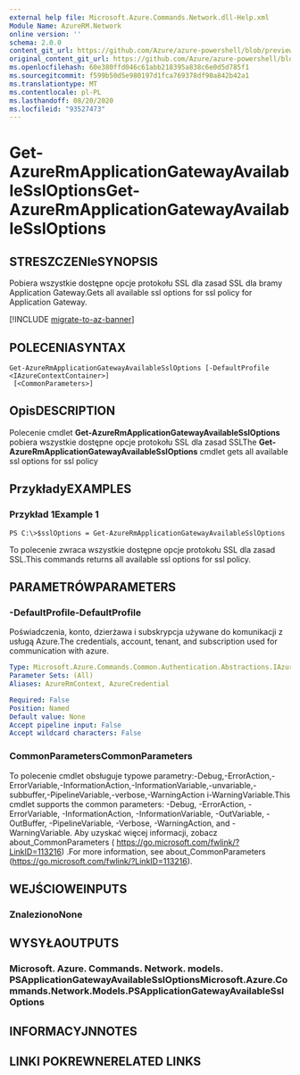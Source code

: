 ```yaml
---
external help file: Microsoft.Azure.Commands.Network.dll-Help.xml
Module Name: AzureRM.Network
online version: ''
schema: 2.0.0
content_git_url: https://github.com/Azure/azure-powershell/blob/preview/src/ResourceManager/Network/Commands.Network/help/Get-AzureRmApplicationGatewayAvailableSslOptions.md
original_content_git_url: https://github.com/Azure/azure-powershell/blob/preview/src/ResourceManager/Network/Commands.Network/help/Get-AzureRmApplicationGatewayAvailableSslOptions.md
ms.openlocfilehash: 60e380ffd046c61abb218395a838c6e0d5d785f1
ms.sourcegitcommit: f599b50d5e980197d1fca769378df90a842b42a1
ms.translationtype: MT
ms.contentlocale: pl-PL
ms.lasthandoff: 08/20/2020
ms.locfileid: "93527473"
---
```

# <span data-ttu-id="5e514-101">Get-AzureRmApplicationGatewayAvailableSslOptions</span><span class="sxs-lookup"><span data-stu-id="5e514-101">Get-AzureRmApplicationGatewayAvailableSslOptions</span></span>

## <span data-ttu-id="5e514-102">STRESZCZENIe</span><span class="sxs-lookup"><span data-stu-id="5e514-102">SYNOPSIS</span></span>
<span data-ttu-id="5e514-103">Pobiera wszystkie dostępne opcje protokołu SSL dla zasad SSL dla bramy Application Gateway.</span><span class="sxs-lookup"><span data-stu-id="5e514-103">Gets all available ssl options for ssl policy for Application Gateway.</span></span>

[!INCLUDE [migrate-to-az-banner](../../includes/migrate-to-az-banner.md)]

## <span data-ttu-id="5e514-104">POLECENIA</span><span class="sxs-lookup"><span data-stu-id="5e514-104">SYNTAX</span></span>

```
Get-AzureRmApplicationGatewayAvailableSslOptions [-DefaultProfile <IAzureContextContainer>]
 [<CommonParameters>]
```

## <span data-ttu-id="5e514-105">Opis</span><span class="sxs-lookup"><span data-stu-id="5e514-105">DESCRIPTION</span></span>
<span data-ttu-id="5e514-106">Polecenie cmdlet **Get-AzureRmApplicationGatewayAvailableSslOptions** pobiera wszystkie dostępne opcje protokołu SSL dla zasad SSL</span><span class="sxs-lookup"><span data-stu-id="5e514-106">The **Get-AzureRmApplicationGatewayAvailableSslOptions** cmdlet gets all available ssl options for ssl policy</span></span>

## <span data-ttu-id="5e514-107">Przykłady</span><span class="sxs-lookup"><span data-stu-id="5e514-107">EXAMPLES</span></span>

### <span data-ttu-id="5e514-108">Przykład 1</span><span class="sxs-lookup"><span data-stu-id="5e514-108">Example 1</span></span>
```
PS C:\>$sslOptions = Get-AzureRmApplicationGatewayAvailableSslOptions
```

<span data-ttu-id="5e514-109">To polecenie zwraca wszystkie dostępne opcje protokołu SSL dla zasad SSL.</span><span class="sxs-lookup"><span data-stu-id="5e514-109">This commands returns all available ssl options for ssl policy.</span></span>

## <span data-ttu-id="5e514-110">PARAMETRÓW</span><span class="sxs-lookup"><span data-stu-id="5e514-110">PARAMETERS</span></span>

### <span data-ttu-id="5e514-111">-DefaultProfile</span><span class="sxs-lookup"><span data-stu-id="5e514-111">-DefaultProfile</span></span>
<span data-ttu-id="5e514-112">Poświadczenia, konto, dzierżawa i subskrypcja używane do komunikacji z usługą Azure.</span><span class="sxs-lookup"><span data-stu-id="5e514-112">The credentials, account, tenant, and subscription used for communication with azure.</span></span>

```yaml
Type: Microsoft.Azure.Commands.Common.Authentication.Abstractions.IAzureContextContainer
Parameter Sets: (All)
Aliases: AzureRmContext, AzureCredential

Required: False
Position: Named
Default value: None
Accept pipeline input: False
Accept wildcard characters: False
```

### <span data-ttu-id="5e514-113">CommonParameters</span><span class="sxs-lookup"><span data-stu-id="5e514-113">CommonParameters</span></span>
<span data-ttu-id="5e514-114">To polecenie cmdlet obsługuje typowe parametry:-Debug,-ErrorAction,-ErrorVariable,-InformationAction,-InformationVariable,-unvariable,-subbuffer,-PipelineVariable,-verbose,-WarningAction i-WarningVariable.</span><span class="sxs-lookup"><span data-stu-id="5e514-114">This cmdlet supports the common parameters: -Debug, -ErrorAction, -ErrorVariable, -InformationAction, -InformationVariable, -OutVariable, -OutBuffer, -PipelineVariable, -Verbose, -WarningAction, and -WarningVariable.</span></span> <span data-ttu-id="5e514-115">Aby uzyskać więcej informacji, zobacz about_CommonParameters ( https://go.microsoft.com/fwlink/?LinkID=113216) .</span><span class="sxs-lookup"><span data-stu-id="5e514-115">For more information, see about_CommonParameters (https://go.microsoft.com/fwlink/?LinkID=113216).</span></span>

## <span data-ttu-id="5e514-116">WEJŚCIOWE</span><span class="sxs-lookup"><span data-stu-id="5e514-116">INPUTS</span></span>

### <span data-ttu-id="5e514-117">Znaleziono</span><span class="sxs-lookup"><span data-stu-id="5e514-117">None</span></span>

## <span data-ttu-id="5e514-118">WYSYŁA</span><span class="sxs-lookup"><span data-stu-id="5e514-118">OUTPUTS</span></span>

### <span data-ttu-id="5e514-119">Microsoft. Azure. Commands. Network. models. PSApplicationGatewayAvailableSslOptions</span><span class="sxs-lookup"><span data-stu-id="5e514-119">Microsoft.Azure.Commands.Network.Models.PSApplicationGatewayAvailableSslOptions</span></span>

## <span data-ttu-id="5e514-120">INFORMACYJN</span><span class="sxs-lookup"><span data-stu-id="5e514-120">NOTES</span></span>

## <span data-ttu-id="5e514-121">LINKI POKREWNE</span><span class="sxs-lookup"><span data-stu-id="5e514-121">RELATED LINKS</span></span>

